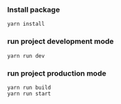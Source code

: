 ### Install package
```
yarn install
```

### run project development mode
```
yarn run dev
```

### run project production mode
```
yarn run build
yarn run start
```